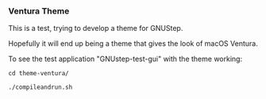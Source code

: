 ### Ventura Theme ###

This is a test, trying to develop a theme for GNUStep.

Hopefully it will end up being a theme that gives the look of macOS Ventura.

To see the test application "GNUstep-test-gui" with the theme working:

```
cd theme-ventura/

./compileandrun.sh
```

